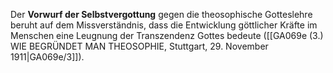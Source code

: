 
Der **Vorwurf der Selbstvergottung** gegen die theosophische Gotteslehre beruht auf dem Missverständnis, dass die Entwicklung göttlicher Kräfte im Menschen eine Leugnung der Transzendenz Gottes bedeute ([[GA069e (3.) WIE BEGRÜNDET MAN THEOSOPHIE, Stuttgart, 29. November 1911|GA069e/3]]).
